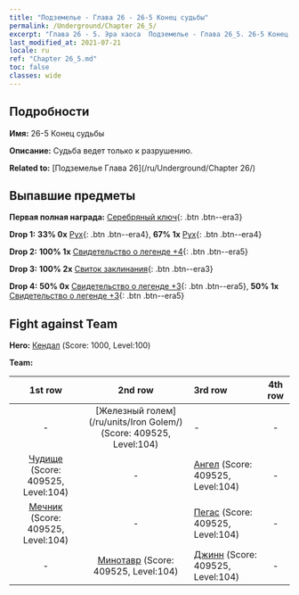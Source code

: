 ```yaml
---
title: "Подземелье - Глава 26 - 26-5 Конец судьбы"
permalink: /Underground/Chapter 26_5/
excerpt: "Глава 26 - 5. Эра хаоса  Подземелье - Глава 26_5. 26-5 Конец судьбы"
last_modified_at: 2021-07-21
locale: ru
ref: "Chapter 26_5.md"
toc: false
classes: wide
---
```


## Подробности

 **Имя:** 26-5 Конец судьбы

 **Описание:** Судьба ведет только к разрушению.

 **Related to:** [Подземелье Глава 26](/ru/Underground/Chapter 26/)

## Выпавшие предметы

 **Первая полная награда:** [Серебряный ключ](/ItemsRU/con_693/){: .btn .btn--era3}

 **Drop 1:** **33% 0x** [Рух](/ItemsRU/unt_221/){: .btn .btn--era4}, **67% 1x** [Рух](/ItemsRU/unt_221/){: .btn .btn--era4}

 **Drop 2:** **100% 1x** [Свидетельство о легенде +4](/ItemsRU/mat_95/){: .btn .btn--era5}

 **Drop 3:** **100% 2x** [Свиток заклинания](/ItemsRU/con_694/){: .btn .btn--era3}

 **Drop 4:** **50% 0x** [Свидетельство о легенде +3](/ItemsRU/mat_88/){: .btn .btn--era5}, **50% 1x** [Свидетельство о легенде +3](/ItemsRU/mat_88/){: .btn .btn--era5}


## Fight against Team
 **Hero:** [Кендал](/ru/heroes/Kendal/) (Score: 1000, Level:100)

 **Team:**


  | 1st row | 2nd row | 3rd row | 4th row |
  |:----:|:----:|:----|:----:|
  | - | [Железный голем](/ru/units/Iron Golem/) (Score: 409525, Level:104)  | - | - |
  | [Чудище](/ru/units/Behemoth/) (Score: 409525, Level:104)  | - | [Ангел](/ru/units/Angel/) (Score: 409525, Level:104)  | - |
  | [Мечник](/ru/units/Swordsman/) (Score: 409525, Level:104)  | - | [Пегас](/ru/units/Pegasus/) (Score: 409525, Level:104)  | - |
  | - | [Минотавр](/ru/units/Minotaur/) (Score: 409525, Level:104)  | [Джинн](/ru/units/Genie/) (Score: 409525, Level:104)  | - |



